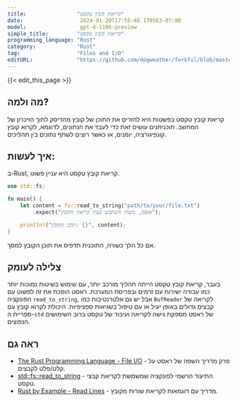 ```yaml
---
title:                "קריאת קובץ טקסט"
date:                  2024-01-20T17:55:40.170563-07:00
model:                 gpt-4-1106-preview
simple_title:         "קריאת קובץ טקסט"
programming_language: "Rust"
category:             "Rust"
tag:                  "Files and I/O"
editURL:              "https://github.com/dogweather/forkful/blob/master/content/he/rust/reading-a-text-file.md"
---
```


{{< edit_this_page >}}

## מה ולמה?
קריאת קובץ טקסט בפשטות היא להזרים את התוכן של קובץ מהדיסק לתוך הזיכרון של המחשב. תוכניתנים עושים זאת כדי לעבד את הנתונים, לדוגמא, לקרוא קובץ קונפיגורציה, יומנים, או כאשר רוצים לשתף נתונים בין תהליכים.

## איך לעשות:
ב-Rust, קריאת קובץ טקסט היא עניין פשוט.

```Rust
use std::fs;

fn main() {
    let content = fs::read_to_string("path/to/your/file.txt")
        .expect("אופס, משהו השתבש בעת קריאת הקובץ");

    println!("תוכן הקובץ: {}", content);
}
```

אם כל הלך כשורה, התוכנית תדפיס את תוכן הקובץ למסך.

## צלילה לעומק
בעבר, קריאת קובץ טקסט הייתה תהליך מורכב יותר, עם שימוש בשיטות נמוכות יותר כמו עבודה ישירות עם זרמים ובפריסת המערכת. ראסט הופכת את זה לפשוט עם הפונקציה `read_to_string`, אבל יש גם אלטרנטיבות כמו `BufReader` לקריאה של קבצים גדולים באופן יעיל או עם טיפול בשגיאות ספציפיות. היכולת לקרוא קובץ עם ספריית ה-`std` של ראסט מספקת גישה לקריאה ועיבוד של טקסט ברוב השימושים הנפוצים.

## ראה גם
- [The Rust Programming Language - File I/O](https://doc.rust-lang.org/book/ch12-02-reading-a-file.html) - פרק מדריך השפה של ראסט על קלט/פלט לקבצים.
- [std::fs::read_to_string](https://doc.rust-lang.org/std/fs/fn.read_to_string.html) - התיעוד הרשמי לפונקציה שמשמשת לקריאת קבצי טקסט.
- [Rust by Example - Read Lines](https://doc.rust-lang.org/rust-by-example/std_misc/file/read_lines.html) - מדריך עם דוגמאות לקריאת שורות מקובץ.